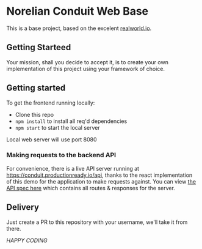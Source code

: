 # Norelian Conduit Web Base

This is a base project, based on the excelent [realworld.io](https://realworld.io).

## Getting Starteed

Your mission, shall you decide to accept it, is to create your own implementation of this project using your framework of choice.


## Getting started

To get the frontend running locally:

- Clone this repo
- `npm install` to install all req'd dependencies
- `npm start` to start the local server 

Local web server will use port 8080

### Making requests to the backend API

For convenience, there is a live API server running at https://conduit.productionready.io/api, thanks to the react implementation of this demo for the application to make requests against. You can view [the API spec here](https://github.com/GoThinkster/productionready/blob/master/api) which contains all routes & responses for the server.

## Delivery

Just create a PR to this repository with your username, we'll take it from there.

*HAPPY CODING*